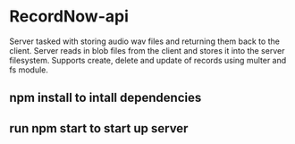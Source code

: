 # RecordNow-api
Server tasked with storing audio wav files and returning them back to the client. Server reads in blob files from the client and stores it into the server filesystem. Supports create, delete and update of records using multer and fs module.

## npm install to intall dependencies
## run npm start to start up server


